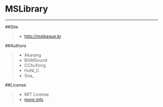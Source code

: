 # MSLibrary

---
##Site
> - http://msleague.kr

##Authors
> - Akarang
> - BGMSound
> - CChuYong
> - HuNi_C
> - Soa_

##License
> - MIT License
> - <a href="https://github.com/TravelRPG/MSLibrary/blob/main/LICENSE">more info</a>
